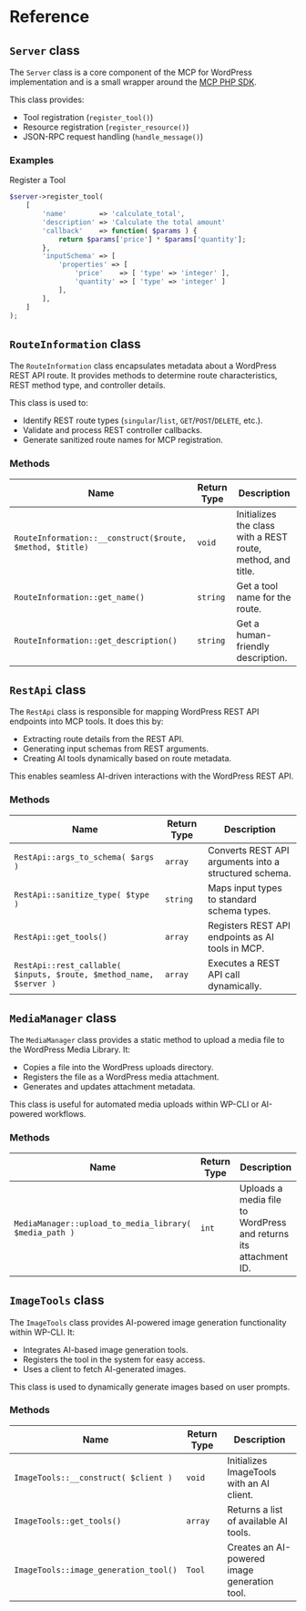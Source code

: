 # Reference

## `Server` class

The `Server` class is a core component of the MCP for WordPress implementation and is a small wrapper around the [MCP PHP SDK](https://github.com/logiscape/mcp-sdk-php).

This class provides:

- Tool registration (`register_tool()`)
- Resource registration (`register_resource()`)
- JSON-RPC request handling (`handle_message()`)

### Examples

Register a Tool

```PHP
$server->register_tool(
	[
		'name'        => 'calculate_total',
		'description' => 'Calculate the total amount'
		'callback'    => function( $params ) {
			return $params['price'] * $params['quantity'];
		},
		'inputSchema' => [
			'properties' => [
				'price'    => [ 'type' => 'integer' ],
				'quantity' => [ 'type' => 'integer' ]
			],
		],
	]
);
```


## `RouteInformation` class

The `RouteInformation` class encapsulates metadata about a WordPress REST API route. It provides methods to determine route characteristics, REST method type, and controller details.

This class is used to:

- Identify REST route types (`singular`/`list`, `GET`/`POST`/`DELETE`, etc.).
- Validate and process REST controller callbacks.
- Generate sanitized route names for MCP registration.

### Methods

| Name                                                     | Return Type | Description                                                 |
|----------------------------------------------------------|-------------|-------------------------------------------------------------|
| `RouteInformation::__construct($route, $method, $title)` | `void`      | Initializes the class with a REST route, method, and title. |
| `RouteInformation::get_name()`                           | `string`    | Get a tool name for the route.                              |
| `RouteInformation::get_description()`                    | `string`    | Get a human-friendly description.                           |

## `RestApi` class

The `RestApi` class is responsible for mapping WordPress REST API endpoints into MCP tools. It does this by:

- Extracting route details from the REST API.
- Generating input schemas from REST arguments.
- Creating AI tools dynamically based on route metadata.

This enables seamless AI-driven interactions with the WordPress REST API.

### Methods

| Name                                                               | Return Type | Description                                           |
|--------------------------------------------------------------------|-------------|-------------------------------------------------------|
| `RestApi::args_to_schema( $args )`                                 | `array`     | Converts REST API arguments into a structured schema. |
| `RestApi::sanitize_type( $type )`                                  | `string`    | Maps input types to standard schema types.            |
| `RestApi::get_tools()`                                             | `array`     | Registers REST API endpoints as AI tools in MCP.      |
| `RestApi::rest_callable( $inputs, $route, $method_name, $server )` | `array`     | Executes a REST API call dynamically.                 |

## `MediaManager` class

The `MediaManager` class provides a static method to upload a media file to the WordPress Media Library. It:

- Copies a file into the WordPress uploads directory.
- Registers the file as a WordPress media attachment.
- Generates and updates attachment metadata.

This class is useful for automated media uploads within WP-CLI or AI-powered workflows.

### Methods

| Name                                                   | Return Type | Description                                                      |
|--------------------------------------------------------|-------------|------------------------------------------------------------------|
| `MediaManager::upload_to_media_library( $media_path )` | `int`       | Uploads a media file to WordPress and returns its attachment ID. |

## `ImageTools` class

The `ImageTools` class provides AI-powered image generation functionality within WP-CLI.
It:

- Integrates AI-based image generation tools.
- Registers the tool in the system for easy access.
- Uses a client to fetch AI-generated images.

This class is used to dynamically generate images based on user prompts.

### Methods

| Name                                  | Return Type | Description                                  |
|---------------------------------------|-------------|----------------------------------------------|
| `ImageTools::__construct( $client )`  | `void`      | Initializes ImageTools with an AI client.    |
| `ImageTools::get_tools()`             | `array`     | Returns a list of available AI tools.        |
| `ImageTools::image_generation_tool()` | `Tool`      | Creates an AI-powered image generation tool. |

